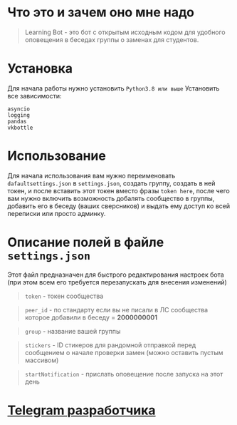 # Что это и зачем оно мне надо
> Learning Bot - это бот с открытым исходным кодом для удобного оповещения в беседах группы о заменах для студентов.

# Установка
Для начала работы нужно установить `Python3.8 или выше`
Установить все зависимости:
```
asyncio
logging
pandas
vkbottle
```

# Использование
Для начала использования вам нужно переименовать `dafaultsettings.json` в `settings.json`, создать группу, создать в ней токен, и после вставить этот токен вместо фразы `token here`, после чего вам нужно включить возможность добалять сообщество в группы, добавить его в беседу (ваших сверсников) и выдать ему доступ ко всей переписки или просто админку.

# Описание полей в файле `settings.json`
Этот файл предназначен для быстрого редактирования настроек бота (при этом всем его требуется перезапускать для внесения изменений)

> `token` - токен сообщества

> `peer_id` - по стандарту если вы не писали в ЛС сообщества которое добавили в беседу = **2000000001**

> `group` - название вашей группы

> `stickers` - ID стикеров для рандомной отправкой перед сообщением о начале проверки замен (можно оставить пустым массивом)

> `startNotification` - прислать оповещение после запуска на этот день


# [Telegram разработчика](https://t.me/vladislav_osipov89)
